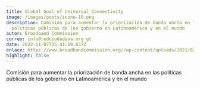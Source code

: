 ```yaml
---
title: Global Goal of Universal Connectivity
image: /images/posts/icono-10.png
description: Comisión para aumentar la priorización de banda ancha en las
  políticas públicas de los gobierno en Latinoamérica y en el mundo
autor: Broadband Commission
correo: info@redciudadana.org.gt
date: 2022-11-07T15:41:19.637Z
enlace: https://www.broadbandcommission.org//wp-content/uploads/2021/02/BBCom_ManifestoSpanish2020.pdf
highlight: false
---
```

Comisión para aumentar la priorización de banda ancha en las políticas públicas de los gobierno en Latinoamérica y en el mundo